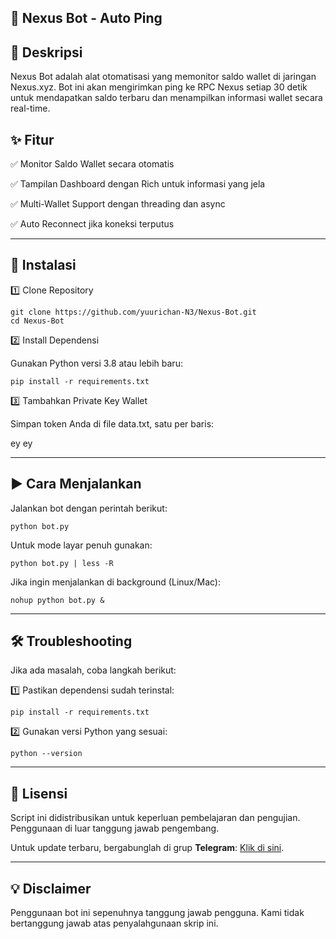 ## 🚀 Nexus Bot - Auto Ping

## 📌 Deskripsi

Nexus Bot adalah alat otomatisasi yang memonitor saldo wallet di jaringan Nexus.xyz. Bot ini akan mengirimkan ping ke RPC Nexus setiap 30 detik untuk mendapatkan saldo terbaru dan menampilkan informasi wallet secara real-time.

## ✨ Fitur

✅ Monitor Saldo Wallet secara otomatis

✅ Tampilan Dashboard dengan Rich untuk informasi yang jela

✅ Multi-Wallet Support dengan threading dan async

✅ Auto Reconnect jika koneksi terputus


---

## 🔧 Instalasi

1️⃣ Clone Repository

```
git clone https://github.com/yuurichan-N3/Nexus-Bot.git
cd Nexus-Bot
```


2️⃣ Install Dependensi

Gunakan Python versi 3.8 atau lebih baru:

```
pip install -r requirements.txt
```

3️⃣ Tambahkan Private Key Wallet

Simpan token Anda di file data.txt, satu per baris:

ey
ey

---

## ▶️ Cara Menjalankan

Jalankan bot dengan perintah berikut:

```
python bot.py
```

Untuk mode layar penuh gunakan:

```
python bot.py | less -R
```

Jika ingin menjalankan di background (Linux/Mac):

```
nohup python bot.py &
```

---

## 🛠 Troubleshooting

Jika ada masalah, coba langkah berikut:

1️⃣ Pastikan dependensi sudah terinstal:

```
pip install -r requirements.txt
```

2️⃣ Gunakan versi Python yang sesuai:

```
python --version
```


---


## 📜 Lisensi  

Script ini didistribusikan untuk keperluan pembelajaran dan pengujian. Penggunaan di luar tanggung jawab pengembang.  

Untuk update terbaru, bergabunglah di grup **Telegram**: [Klik di sini](https://t.me/sentineldiscus).


---

## 💡 Disclaimer
Penggunaan bot ini sepenuhnya tanggung jawab pengguna. Kami tidak bertanggung jawab atas penyalahgunaan skrip ini.

